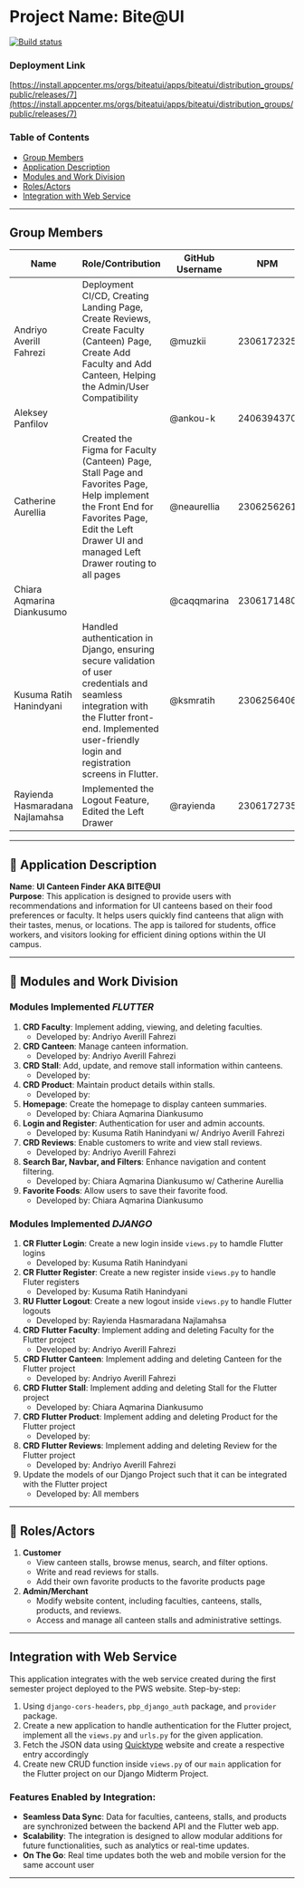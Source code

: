 # Project Name: **Bite@UI**  

[![Build status](https://build.appcenter.ms/v0.1/apps/3c2b2ff8-9307-4bc3-8bee-140ca3c2e1ac/branches/main/badge)](https://appcenter.ms)

### Deployment Link

[https://install.appcenter.ms/orgs/biteatui/apps/biteatui/distribution_groups/public/releases/7](https://install.appcenter.ms/orgs/biteatui/apps/biteatui/distribution_groups/public/releases/7)

### Table of Contents  
- [Group Members](#group-members)  
- [Application Description](#bookmark_tabs-application-description)  
- [Modules and Work Division](#memo-modules-and-work-division) 
- [Roles/Actors](#busts_in_silhouette-rolesactors)  
- [Integration with Web Service](#integration-with-web-service)  

---

## Group Members  
| Name                         | Role/Contribution              | GitHub Username  |  NPM | 
|------------------------------|--------------------------------|------------------|------|  
| Andriyo Averill Fahrezi      | Deployment CI/CD, Creating Landing Page, Create Reviews, Create Faculty (Canteen) Page, Create Add Faculty and Add Canteen, Helping the Admin/User Compatibility         | @muzkii          | 2306172325   | 
| Aleksey Panfilov             |            | @ankou-k                |  2406394370 |
| Catherine Aurellia           | Created the Figma for Faculty (Canteen) Page, Stall Page and Favorites Page, Help implement the Front End for Favorites Page, Edit the Left Drawer UI and managed Left Drawer routing to all pages            | @neaurellia                |  2306256261 |
| Chiara Aqmarina Diankusumo   |                    | @caqqmarina                |  2306171480 |
| Kusuma Ratih Hanindyani      | Handled authentication in Django, ensuring secure validation of user credentials and seamless integration with the Flutter front-end. Implemented user-friendly login and registration screens in Flutter.                | @ksmratih                |  2306256406 |
| Rayienda Hasmaradana Najlamahsa | Implemented the Logout Feature, Edited the Left Drawer          | @rayienda               |  2306172735 |

---

## :bookmark_tabs: Application Description  
**Name**: **UI Canteen Finder AKA BITE@UI**  
**Purpose**: This application is designed to provide users with recommendations and information for UI canteens based on their food preferences or faculty. It helps users quickly find canteens that align with their tastes, menus, or locations. The app is tailored for students, office workers, and visitors looking for efficient dining options within the UI campus.  

---

## :memo: Modules and Work Division  
### Modules Implemented _FLUTTER_
1. **CRD Faculty**: Implement adding,  viewing, and deleting faculties.  
    - Developed by:  Andriyo Averill Fahrezi
2. **CRD Canteen**: Manage canteen information.  
    - Developed by: Andriyo Averill Fahrezi
3. **CRD Stall**: Add, update, and remove stall information within canteens.  
    - Developed by:  
4. **CRD Product**: Maintain product details within stalls.  
    - Developed by:  
5. **Homepage**: Create the homepage to display canteen summaries.  
    - Developed by:   Chiara Aqmarina Diankusumo
6. **Login and Register**: Authentication for user and admin accounts.  
    - Developed by: Kusuma Ratih Hanindyani w/ Andriyo Averill Fahrezi   
7. **CRD Reviews**: Enable customers to write and view stall reviews.  
    - Developed by: Andriyo Averill Fahrezi  
8. **Search Bar, Navbar, and Filters**: Enhance navigation and content filtering.  
    - Developed by:   Chiara Aqmarina Diankusumo w/ Catherine Aurellia
9. **Favorite Foods**: Allow users to save their favorite food.
    - Developed by:   Chiara Aqmarina Diankusumo
  
### Modules Implemented _DJANGO_
1. **CR Flutter Login**: Create a new login inside `views.py` to hamdle Flutter logins
    - Developed by: Kusuma Ratih Hanindyani
2. **CR Flutter Register**: Create a new register inside `views.py` to handle Fluter registers
    - Developed by: Kusuma Ratih Hanindyani
3. **RU Flutter Logout**: Create a new logout inside `views.py` to handle Flutter logouts
    - Developed by: Rayienda Hasmaradana Najlamahsa 
5. **CRD Flutter Faculty**: Implement adding and deleting Faculty for the Flutter project
    - Developed by: Andriyo Averill Fahrezi
6. **CRD Flutter Canteen**: Implement adding and deleting Canteen for the Flutter project
    - Developed by: Andriyo Averill Fahrezi
7. **CRD Flutter Stall**: Implement adding and deleting Stall for the Flutter project
    - Developed by: Chiara Aqmarina Diankusumo
8. **CRD Flutter Product**: Implement adding and deleting Product for the Flutter project
    - Developed by:
9. **CRD Flutter Reviews**: Implement adding and deleting Review for the Flutter project
    - Developed by: Andriyo Averill Fahrezi
10. Update the models of our Django Project such that it can be integrated with the Flutter project
    - Developed by: All members

---

## :busts_in_silhouette: Roles/Actors  
1. **Customer**  
    - View canteen stalls, browse menus, search, and filter options.  
    - Write and read reviews for stalls.
    - Add their own favorite products to the favorite products page
2. **Admin/Merchant**  
    - Modify website content, including faculties, canteens, stalls, products, and reviews.  
    - Access and manage all canteen stalls and administrative settings.  

---

## Integration with Web Service  
This application integrates with the web service created during the first semester project deployed to the PWS website. Step-by-step:

1. Using `django-cors-headers`, `pbp_django_auth` package, and `provider` package.
2. Create a new application to handle authentication for the Flutter project, implement all the `views.py` and `urls.py` for the given application.
3. Fetch the JSON data using [Quicktype](http://app.quicktype.io/) website and create a respective entry accordingly
4. Create new CRUD function inside `views.py` of our `main` application for the Flutter project on our Django Midterm Project.

### Features Enabled by Integration:  
- **Seamless Data Sync**: Data for faculties, canteens, stalls, and products are synchronized between the backend API and the Flutter web app.  
- **Scalability**: The integration is designed to allow modular additions for future functionalities, such as analytics or real-time updates.
- **On The Go**: Real time updates both the web and mobile version for the same account user

--- 
